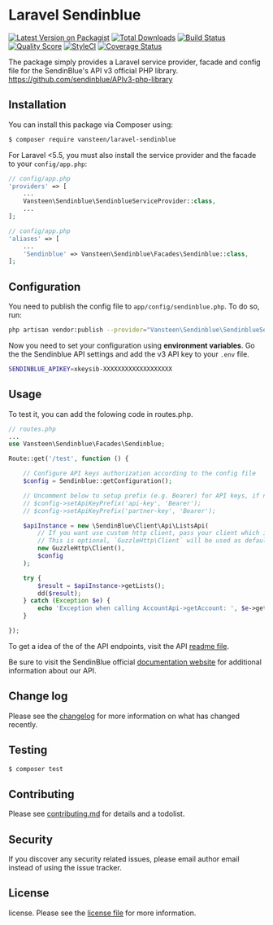 # Laravel Sendinblue

[![Latest Version on Packagist][ico-version]][link-packagist]
[![Total Downloads][ico-downloads]][link-downloads]
[![Build Status][ico-travis]][link-travis]
[![Quality Score][ico-code-quality]][link-code-quality]
[![StyleCI][ico-styleci]][link-styleci]
[![Coverage Status][ico-coverage]][link-coverage]

The package simply provides a Laravel service provider, facade and config file for the SendinBlue's API v3 official PHP library. https://github.com/sendinblue/APIv3-php-library


## Installation

You can install this package via Composer using:

``` bash
$ composer require vansteen/laravel-sendinblue
```

For Laravel <5.5, you must also install the service provider and the facade to your `config/app.php`:

```php
// config/app.php
'providers' => [
    ...
    Vansteen\Sendinblue\SendinblueServiceProvider::class,
    ...
];
```

```php
// config/app.php
'aliases' => [
    ...
    'Sendinblue' => Vansteen\Sendinblue\Facades\Sendinblue::class,
];
```


## Configuration

You need to publish the config file to `app/config/sendinblue.php`. To do so, run:

```bash
php artisan vendor:publish --provider="Vansteen\Sendinblue\SendinblueServiceProvider"
```

Now you need to set your configuration using **environment variables**.
Go the the Sendinblue API settings and add the v3 API key to your `.env` file.

```bash
SENDINBLUE_APIKEY=xkeysib-XXXXXXXXXXXXXXXXXXX
```


## Usage

To test it, you can add the folowing code in routes.php.

```php
// routes.php
...
use Vansteen\Sendinblue\Facades\Sendinblue;

Route::get('/test', function () {

    // Configure API keys authorization according to the config file
    $config = Sendinblue::getConfiguration();

    // Uncomment below to setup prefix (e.g. Bearer) for API keys, if needed
    // $config->setApiKeyPrefix('api-key', 'Bearer');
    // $config->setApiKeyPrefix('partner-key', 'Bearer');

    $apiInstance = new \SendinBlue\Client\Api\ListsApi(
        // If you want use custom http client, pass your client which implements `GuzzleHttp\ClientInterface`.
        // This is optional, `GuzzleHttp\Client` will be used as default.
        new GuzzleHttp\Client(),
        $config
    );

    try {
        $result = $apiInstance->getLists();
        dd($result);
    } catch (Exception $e) {
        echo 'Exception when calling AccountApi->getAccount: ', $e->getMessage(), PHP_EOL;
    }

});
```

To get a idea of the of the API endpoints, visit the API [readme file](https://github.com/sendinblue/APIv3-php-library#documentation-for-api-endpoints).

Be sure to visit the SendinBlue official [documentation website](https://sendinblue.readme.io/docs) for additional information about our API.


## Change log

Please see the [changelog](changelog.md) for more information on what has changed recently.


## Testing

``` bash
$ composer test
```


## Contributing

Please see [contributing.md](contributing.md) for details and a todolist.


## Security

If you discover any security related issues, please email author email instead of using the issue tracker.


## License

license. Please see the [license file](license.md) for more information.

[ico-version]: https://img.shields.io/packagist/v/vansteen/laravel-sendinblue.svg?longCache=true&style=flat-square
[ico-downloads]: https://img.shields.io/packagist/dt/vansteen/laravel-sendinblue.svg?longCache=true&style=flat-square
[ico-travis]: https://img.shields.io/travis/vansteen/laravel-sendinblue/master.svg?longCache=true&style=flat-square
[ico-code-quality]: https://img.shields.io/scrutinizer/g/vansteen/laravel-sendinblue.svg?style=flat-square
[ico-styleci]: https://styleci.io/repos/134865450/shield
[ico-coverage]: https://img.shields.io/coveralls/github/vansteen/laravel-sendinblue?style=flat-square

[link-packagist]: https://packagist.org/packages/vansteen/laravel-sendinblue
[link-downloads]: https://packagist.org/packages/vansteen/laravel-sendinblue
[link-travis]: https://travis-ci.org/vansteen/laravel-sendinblue
[link-code-quality]: https://scrutinizer-ci.com/g/vansteen/laravel-sendinblue
[link-styleci]: https://styleci.io/repos/134865450
[link-author]: https://github.com/vansteen
[link-contributors]: ../../contributors]
[link-coverage]: https://coveralls.io/github/vansteen/laravel-sendinblue?branch=master
